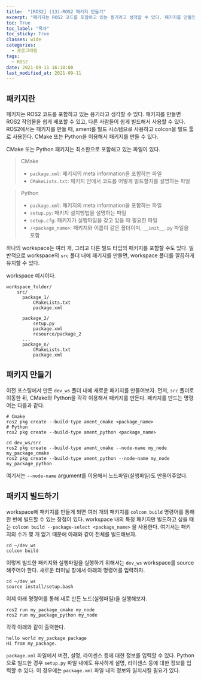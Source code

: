 ```yaml
---
title:  "[ROS2] (13)-ROS2 패키지 만들기"
excerpt: "패키지는 ROS2 코드를 포함하고 있는 용기라고 생각할 수 있다. 패키지를 만들면 ROS2 작업물을 쉽게 배포할 수 있고, 다른 사람들이 쉽게 빌드해서 사용할 수 있다."
toc: True
toc_label: "목차"
toc_sticky: True
classes: wide
categories:
  - 프로그래밍
tags:
  - ROS2
date: 2021-09-11 16:18:00
last_modified_at: 2021-09-11
---
```


## 패키지란
패키지는 ROS2 코드를 포함하고 있는 용기라고 생각할 수 있다. 패키지를 만들면 ROS2 작업물을 쉽게 배포할 수 있고, 다른 사람들이 쉽게 빌드해서 사용할 수 있다. ROS2에서는 패키지를 만들 때, ament를 빌드 시스템으로 사용하고 colcon을 빌드 툴로 사용한다. CMake 또는 Python을 이용해서 패키지를 만들 수 있다.

CMake 또는 Python 패키지는 최소한으로 포함해고 있는 파일이 있다.

> CMake
> - `package.xml`: 패키지의 meta information을 포함하는 파일
> - `CMakeLists.txt`: 패키지 안에서 코드를 어떻게 빌드할지를 설명하는 파일

> Python
> - `package.xml`: 패키지의 meta information을 포함하는 파일
> - `setup.py`: 패키지 설치방법을 설명하는 파일
> - `setup.cfg`: 패키지가 실행파일을 갖고 있을 때 필요한 파일
> - `/<package_name>`: 패키지와 이름이 같은 폴더이며, `__init__.py` 파일을 포함

하나의 workspace는 여러 개, 그리고 다른 빌드 타입의 패키지를 포함할 수도 있다. 일반적으로 workspace의 `src` 폴더 내에 패키지를 만들면, workspace 폴더를 깔끔하게 유지할 수 있다.

workspace 예시이다.
```
workspace_folder/
    src/
      package_1/
          CMakeLists.txt
          package.xml

      package_2/
          setup.py
          package.xml
          resource/package_2
      ...
      package_n/
          CMakeLists.txt
          package.xml
```

## 패키지 만들기
이전 포스팅에서 만든 `dev_ws` 폴더 내에 새로운 패키지를 만들어보자. 먼저, `src` 폴더로 이동한 뒤, CMake와 Python을 각각 이용해서 패키지를 만든다. 패키지를 만드는 명령어는 다음과 같다.

```
# Cmake
ros2 pkg create --build-type ament_cmake <package_name>
# Python
ros2 pkg create --build-type ament_python <package_name>
```

```
cd dev_ws/src
ros2 pkg create --build-type ament_cmake --node-name my_node my_package_cmake
ros2 pkg create --build-type ament_python --node-name my_node my_package_python
```

여기서는 `--node-name` argument를 이용해서 노드파일(실행파일)도 만들어주었다.

## 패키지 빌드하기
workspace에 패키지를 만들게 되면 여러 개의 패키지를 `colcon build` 명령어를 통해 한 번에 빌드할 수 있는 장점이 있다. workspace 내의 특정 패키지만 빌드하고 싶을 때는 `colcon build --package-select <package_name>` 을 사용한다. 여기서는 패키지의 수가 몇 개 없기 때문에 아래와 같이 전체를 빌드해보자.

```
cd ~/dev_ws
colcon build
```

이렇게 빌드한 패키지와 실행파일을 실행하기 위해서는 `dev_ws` workspace를 source 해주어야 한다. 새로운 터미널 창에서 아래의 명령어를 입력하자.

```
cd ~/dev_ws
source install/setup.bash
```

이제 아래 명령어를 통해 새로 만든 노드(실행파일)을 실행해보자.

```
ros2 run my_package_cmake my_node
ros2 run my_package_python my_node
```

각각 아래와 같이 출력한다.

```
hello world my_package package
Hi from my_package.
```

`package.xml` 파일에서 버전, 설명, 라이센스 등에 대한 정보를 입력할 수 있다. Python으로 빌드한 경우 `setup.py` 파일 내에도 유사하게 설명, 라이센스 등에 대한 정보를 입력할 수 있다. 이 경우에는 `package.xml` 파일 내의 정보와 일치시킬 필요가 있다.
